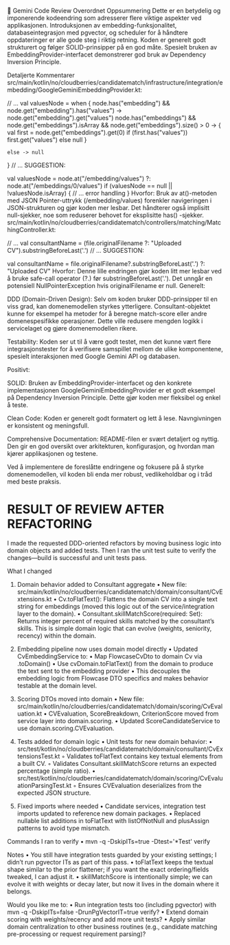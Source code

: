 🤖 Gemini Code Review
Overordnet Oppsummering
Dette er en betydelig og imponerende kodeendring som adresserer flere viktige aspekter ved applikasjonen. Introduksjonen
av embedding-funksjonalitet, databaseintegrasjon med pgvector, og scheduler for å håndtere oppdateringer er alle gode
steg i riktig retning. Koden er generelt godt strukturert og følger SOLID-prinsipper på en god måte. Spesielt bruken av
EmbeddingProvider-interfacet demonstrerer god bruk av Dependency Inversion Principle.

Detaljerte Kommentarer
src/main/kotlin/no/cloudberries/candidatematch/infrastructure/integration/embedding/GoogleGeminiEmbeddingProvider.kt:

// ...
val valuesNode = when {
node.has("embedding") && node.get("embedding").has("values") -> node.get("embedding").get("values")
node.has("embeddings") && node.get("embeddings").isArray && node.get("embeddings").size() > 0 -> {
val first = node.get("embeddings").get(0)
if (first.has("values")) first.get("values") else null
}

    else -> null

}
// ...
SUGGESTION:

val valuesNode = node.at("/embedding/values") ?: node.at("/embeddings/0/values")
if (valuesNode == null || !valuesNode.isArray) {
// ... error handling
}
Hvorfor: Bruk av at()-metoden med JSON Pointer-uttrykk (/embedding/values) forenkler navigeringen i JSON-strukturen og
gjør koden mer lesbar. Det håndterer også implisitt null-sjekker, noe som reduserer behovet for eksplisitte has()
-sjekker.
src/main/kotlin/no/cloudberries/candidatematch/controllers/matching/MatchingController.kt:

// ...
val consultantName = (file.originalFilename ?: "Uploaded CV").substringBeforeLast('.')
// ...
SUGGESTION:

val consultantName = file.originalFilename?.substringBeforeLast('.') ?: "Uploaded CV"
Hvorfor: Denne lille endringen gjør koden litt mer lesbar ved å bruke safe-call operator (?.) før
substringBeforeLast('.'). Det unngår en potensiell NullPointerException hvis originalFilename er null.
Generelt:

DDD (Domain-Driven Design): Selv om koden bruker DDD-prinsipper til en viss grad, kan domenemodellen styrkes
ytterligere. Consultant-objektet kunne for eksempel ha metoder for å beregne match-score eller andre domenespesifikke
operasjoner. Dette ville redusere mengden logikk i servicelaget og gjøre domenemodellen rikere.

Testability: Koden ser ut til å være godt testet, men det kunne vært flere integrasjonstester for å verifisere
samspillet mellom de ulike komponentene, spesielt interaksjonen med Google Gemini API og databasen.

Positivt:

SOLID: Bruken av EmbeddingProvider-interfacet og den konkrete implementasjonen GoogleGeminiEmbeddingProvider er et godt
eksempel på Dependency Inversion Principle. Dette gjør koden mer fleksibel og enkel å teste.

Clean Code: Koden er generelt godt formatert og lett å lese. Navngivningen er konsistent og meningsfull.

Comprehensive Documentation: README-filen er svært detaljert og nyttig. Den gir en god oversikt over arkitekturen,
konfigurasjon, og hvordan man kjører applikasjonen og testene.

Ved å implementere de foreslåtte endringene og fokusere på å styrke domenemodellen, vil koden bli enda mer robust,
vedlikeholdbar og i tråd med beste praksis.

# RESULT OF REVIEW AFTER REFACTORING

I made the requested DDD-oriented refactors by moving business logic into domain objects and added tests. Then I ran the
unit test suite to verify the changes—build is successful and unit tests pass.

What I changed

1) Domain behavior added to Consultant aggregate
   • New file: src/main/kotlin/no/cloudberries/candidatematch/domain/consultant/CvExtensions.kt
   • Cv.toFlatText(): Flattens the domain CV into a single text string for embeddings (moved this logic out of the
   service/integration layer to the domain).
   • Consultant.skillMatchScore(required: Set<Skill>): Returns integer percent of required skills matched by the
   consultant’s skills. This is simple domain logic that can evolve (weights, seniority, recency) within the domain.

2) Embedding pipeline now uses domain model directly
   • Updated CvEmbeddingService to:
   • Map FlowcaseCvDto to domain Cv via .toDomain()
   • Use cvDomain.toFlatText() from the domain to produce the text sent to the embedding provider
   • This decouples the embedding logic from Flowcase DTO specifics and makes behavior testable at the domain level.

3) Scoring DTOs moved into domain
   • New file: src/main/kotlin/no/cloudberries/candidatematch/domain/scoring/CvEvaluation.kt
   • CVEvaluation, ScoreBreakdown, CriterionScore moved from service layer into domain.scoring.
   • Updated ScoreCandidateService to use domain.scoring.CVEvaluation.

4) Tests added for domain logic
   • Unit tests for new domain behavior:
   • src/test/kotlin/no/cloudberries/candidatematch/domain/consultant/CvExtensionsTest.kt
   ◦ Validates toFlatText contains key textual elements from a built CV.
   ◦ Validates Consultant.skillMatchScore returns an expected percentage (simple ratio).
   • src/test/kotlin/no/cloudberries/candidatematch/domain/scoring/CvEvaluationParsingTest.kt
   ◦ Ensures CVEvaluation deserializes from the expected JSON structure.

5) Fixed imports where needed
   • Candidate services, integration test imports updated to reference new domain packages.
   • Replaced nullable list additions in toFlatText with listOfNotNull and plusAssign patterns to avoid type mismatch.

Commands I ran to verify
• mvn -q -DskipITs=true -Dtest='*Test' verify

Notes
• You still have integration tests guarded by your existing settings; I didn’t run pgvector ITs as part of this pass.
• toFlatText keeps the textual shape similar to the prior flattener; if you want the exact ordering/fields tweaked, I
can adjust it.
• skillMatchScore is intentionally simple; we can evolve it with weights or decay later, but now it lives in the domain
where it belongs.

Would you like me to:
• Run integration tests too (including pgvector) with mvn -q -DskipITs=false -DrunPgVectorIT=true verify?
• Extend domain scoring with weights/recency and add more unit tests?
• Apply similar domain centralization to other business routines (e.g., candidate matching pre-processing or request
requirement parsing)?